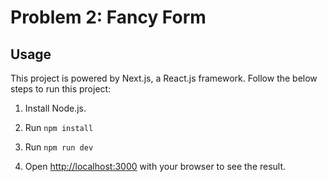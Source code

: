 # Problem 2: Fancy Form

## Usage

This project is powered by Next.js, a React.js framework. Follow the below steps to run this project:

1. Install Node.js.

2. Run `npm install`

3. Run `npm run dev`

4. Open [http://localhost:3000](http://localhost:3000) with your browser to see the result.

